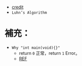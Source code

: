 - [credit](https://cs50.harvard.edu/x/2021/psets/1/credit/)
- `Luhn’s Algorithm`

# 補充：

- `Why "int main(void){}"`
  - return `0` 正常，return `1` Error。
  - [REF](https://blog.moli.rocks/2016/12/15/why-should-main-return-in-c/)
